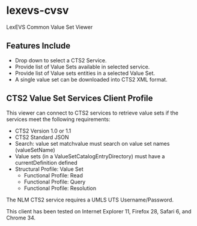 lexevs-cvsv
===========

LexEVS Common Value Set Viewer

## Features Include ##
- Drop down to select a CTS2 Service.
- Provide list of Value Sets available in selected service.
- Provide list of Value sets entities in a selected Value Set.
- A single value set can be downloaded into CTS2 XML format.

## CTS2 Value Set Services Client Profile ##
This viewer can connect to CTS2 services to retrieve value sets if the services meet the following requirements:

- CTS2 Version 1.0 or 1.1
- CTS2 Standard JSON
- Search: value set matchvalue must search on value set names (valueSetName)
- Value sets (in a ValueSetCatalogEntryDirectory) must have a currentDefinition defined
- Structural Profile: Value Set
    - Functional Profile: Read
    - Functional Profile: Query
    - Functional Profile: Resolution

The NLM CTS2 service requires a UMLS UTS Username/Password.

This client has been tested on Internet Explorer 11, Firefox 28, Safari 6, and Chrome 34.